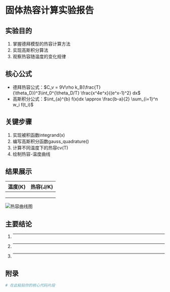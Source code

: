 # 固体热容计算实验报告

## 实验目的
1. 掌握德拜模型的热容计算方法
2. 实现高斯积分算法
3. 观察热容随温度的变化规律

## 核心公式
- 德拜热容公式：$C_v = 9V\rho k_B(\frac{T}{\theta_D})^3\int_0^{\theta_D/T} \frac{x^4e^x}{(e^x-1)^2} dx$
- 高斯积分公式：$\int_{a}^{b} f(x)dx \approx \frac{b-a}{2} \sum_{i=1}^n w_i f(t_i)$

## 关键步骤
1. 实现被积函数integrand(x)
2. 编写高斯积分函数gauss_quadrature()
3. 计算不同温度下的热容cv(T)
4. 绘制热容-温度曲线

## 结果展示
| 温度(K) | 热容(J/K) |
|---------|----------|
|         |          |
|         |          |
|         |          |

![热容曲线图](请在此处插入你的热容曲线图)

## 主要结论
1. ______________________________________________________
2. ______________________________________________________
3. ______________________________________________________

## 附录
```python
# 在此粘贴你的核心代码片段

```
